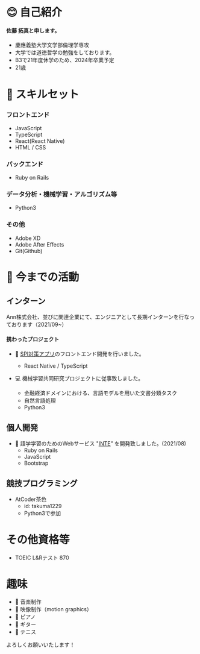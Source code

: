 # :blush: 自己紹介
#### 佐藤 拓真と申します。
- 慶應義塾大学文学部倫理学専攻
- 大学では道徳哲学の勉強をしております。
- B3で21年度休学のため、2024年卒業予定
- 21歳

# :wrench: スキルセット
### フロントエンド
- JavaScript
- TypeScript
- React(React Native)
- HTML / CSS

### バックエンド
- Ruby on Rails

### データ分析・機械学習・アルゴリズム等
- Python3

### その他
- Adobe XD
- Adobe After Effects
- Git(Github)

# :muscle: 今までの活動
## インターン
Ann株式会社、並びに関連企業にて、エンジニアとして長期インターンを行なっております（2021/09~）

#### 携わったプロジェクト
- :iphone: [SPI対策アプリ](https://apps.apple.com/jp/app/spi%E5%AF%BE%E7%AD%96-web-%E3%83%9A%E3%83%BC%E3%83%91%E3%83%BC%E3%83%86%E3%82%B9%E3%83%88-%E5%B0%B1%E6%B4%BB%E5%AF%BE%E7%AD%96%E5%95%8F%E9%A1%8C%E9%9B%86/id1594343044)のフロントエンド開発を行いました。  
    - React Native / TypeScript
    
- :computer: 機械学習共同研究プロジェクトに従事致しました。
    - 金融経済ドメインにおける、言語モデルを用いた文書分類タスク
    - 自然言語処理
    - Python3

## 個人開発
- :speech_balloon: 語学学習のためのWebサービス "[INTE](https://protected-island-35085.herokuapp.com/static_pages/japanese )” を開発致しました。(2021/08)
    - Ruby on Rails
    - JavaScript
    - Bootstrap

## 競技プログラミング
- AtCoder茶色 
    - id: takuma1229
    - Python3で参加

# その他資格等
- TOEIC L&Rテスト 870

# 趣味
- :musical_score: 音楽制作
- :movie_camera: 映像制作（motion graphics）
- :musical_keyboard: ピアノ
- :guitar: ギター
- :tennis: テニス



よろしくお願いいたします！
